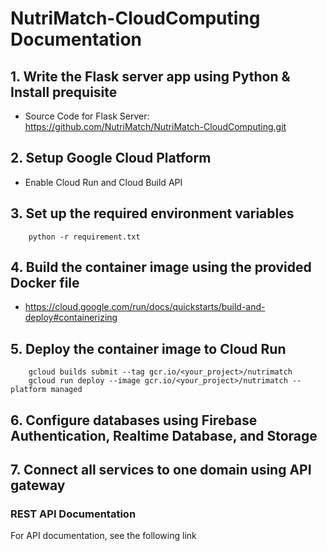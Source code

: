 # NutriMatch-CloudComputing Documentation

## 1. Write the Flask server app using Python & Install prequisite
- Source Code for Flask Server:
https://github.com/NutriMatch/NutriMatch-CloudComputing.git
 
## 2. Setup Google Cloud Platform
- Enable Cloud Run and Cloud Build API
 
## 3. Set up the required environment variables
        python -r requirement.txt
        
## 4. Build the container image using the provided Docker file
- https://cloud.google.com/run/docs/quickstarts/build-and-deploy#containerizing

## 5. Deploy the container image to Cloud Run
        gcloud builds submit --tag gcr.io/<your_project>/nutrimatch
        gcloud run deploy --image gcr.io/<your_project>/nutrimatch --platform managed
        
## 6. Configure databases using Firebase Authentication, Realtime Database, and Storage

## 7. Connect all services to one domain using API gateway
### REST API Documentation
For API documentation, see the following link
